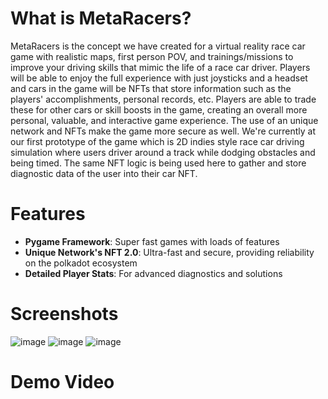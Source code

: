 # What is MetaRacers?
MetaRacers is the concept we have created for a virtual reality race car game with realistic maps, first person POV, and trainings/missions to improve your driving skills that mimic the life of a race car driver. Players will be able to enjoy the full experience with just joysticks and a headset and cars in the game will be NFTs that store information such as the players' accomplishments, personal records, etc. Players are able to trade these for other cars or skill boosts in the game, creating an overall more personal, valuable, and interactive game experience. The use of an unique network and NFTs make the game more secure as well. We're currently at our first prototype of the game which is 2D indies style race car driving simulation where users driver around a track while dodging obstacles and being timed. The same NFT logic is being used here to gather and store diagnostic data of the user into their car NFT.

# Features
- **Pygame Framework**: Super fast games with loads of features
- **Unique Network's NFT 2.0**: Ultra-fast and secure, providing reliability on the polkadot ecosystem
- **Detailed Player Stats**: For advanced diagnostics and solutions

# Screenshots
![image](https://github.com/user-attachments/assets/a3fa6ed1-9750-4873-8577-ebd11c0b90bd)
![image](https://github.com/user-attachments/assets/f953823a-d0a1-499d-a921-2241d90812a0)
![image](https://github.com/user-attachments/assets/23ae8a74-a38f-4ff6-81f6-60c220acc7f0)

# Demo Video
